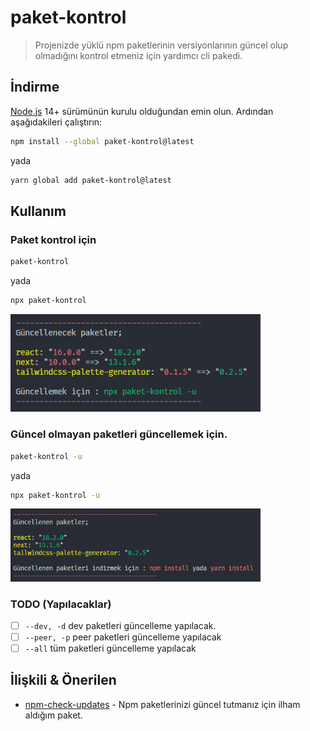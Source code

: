 # paket-kontrol

> Projenizde yüklü npm paketlerinin versiyonlarının güncel olup olmadığını kontrol etmeniz için yardımcı cli pakedi.

## İndirme

[Node.js](https://nodejs.org) 14+ sürümünün kurulu olduğundan emin olun. Ardından aşağıdakileri çalıştırın:

```sh
npm install --global paket-kontrol@latest
```

yada

```sh
yarn global add paket-kontrol@latest
```

## Kullanım

### Paket kontrol için

```sh
paket-kontrol
```

yada

```sh
npx paket-kontrol
```

<img src="./previews/1.png" width="400">

### Güncel olmayan paketleri güncellemek için.

```sh
paket-kontrol -u
```

yada

```sh
npx paket-kontrol -u
```

<img src="./previews/2.png" width="400">

### TODO (Yapılacaklar)

- [ ] `--dev, -d` dev paketleri güncelleme yapılacak.
- [ ] `--peer, -p` peer paketleri güncelleme yapılacak
- [ ] `--all` tüm paketleri güncelleme yapılacak

## İlişkili & Önerilen

- [npm-check-updates](https://github.com/raineorshine/npm-check-updates) - Npm paketlerinizi güncel tutmanız için ilham aldığım paket.
